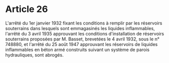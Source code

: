 # Article 26

L'arrêté du 1er janvier 1932 fixant les conditions à remplir par les réservoirs souterrains dans lesquels sont emmagasinés les liquides inflammables, l'arrêté du 3 avril 1935 approuvant les conditions d'installation de réservoirs souterrains proposées par M. Basset, brevetées le 4 avril 1932, sous le n° 748880, et l'arrêté du 25 août 1947 approuvant les réservoirs de liquides inflammables en béton armé construits suivant un système de parois hydrauliques, sont abrogés.
